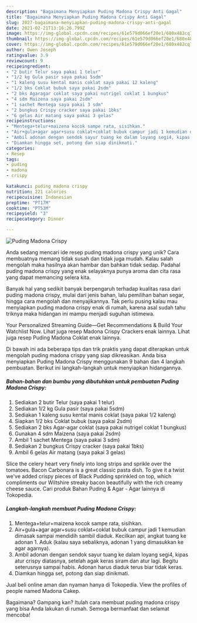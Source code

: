```yaml
---
description: "Bagaimana Menyiapkan Puding Madona Crispy Anti Gagal"
title: "Bagaimana Menyiapkan Puding Madona Crispy Anti Gagal"
slug: 2027-bagaimana-menyiapkan-puding-madona-crispy-anti-gagal
date: 2021-02-21T13:16:26.799Z
image: https://img-global.cpcdn.com/recipes/61e579d066ef20e1/680x482cq70/puding-madona-crispy-foto-resep-utama.jpg
thumbnail: https://img-global.cpcdn.com/recipes/61e579d066ef20e1/680x482cq70/puding-madona-crispy-foto-resep-utama.jpg
cover: https://img-global.cpcdn.com/recipes/61e579d066ef20e1/680x482cq70/puding-madona-crispy-foto-resep-utama.jpg
author: Owen Joseph
ratingvalue: 3.9
reviewcount: 9
recipeingredient:
- "2 butir Telur saya pakai 1 telur"
- "1/2 kg Gula pasir saya pakai 5sdm"
- "1 kaleng susu kental manis coklat saya pakai 12 kaleng"
- "1/2 bks Coklat bubuk saya pakai 2sdm"
- "2 bks Agaragar coklat saya pakai nutrigel coklat 1 bungkus"
- "4 sdm Maizena saya pakai 2sdm"
- "1 sachet Mentega saya pakai 3 sdm"
- "2 bungkus Crispy cracker saya pakai 1bks"
- "6 gelas Air matang saya pakai 3 gelas"
recipeinstructions:
- "Mentega+telur+maizena kocok sampe rata, sisihkan."
- "Air+gula+agar agar+susu coklat+coklat bubuk campur jadi 1 kemudian dimasak sampai mendidih sambil diaduk. Kecilkan api, angkat tuang ke adonan 1. Aduk (kalau saya sebaliknya, adonan 1 yang dimasukkan ke agar agarnya)."
- "Ambil adonan dengan sendok sayur tuang ke dalam loyang segi4, kipas atur crispy diatasnya, setelah agak keras siram dan atur lagi. Begitu seterusnya sampai habis. Adonan harus diaduk terus biar tidak keras."
- "Diamkan hingga set, potong dan siap dinikmati."
categories:
- Resep
tags:
- puding
- madona
- crispy

katakunci: puding madona crispy 
nutrition: 221 calories
recipecuisine: Indonesian
preptime: "PT17M"
cooktime: "PT53M"
recipeyield: "3"
recipecategory: Dinner

---
```



![Puding Madona Crispy](https://img-global.cpcdn.com/recipes/61e579d066ef20e1/680x482cq70/puding-madona-crispy-foto-resep-utama.jpg)

Anda sedang mencari ide resep puding madona crispy yang unik? Cara membuatnya memang tidak susah dan tidak juga mudah. Kalau salah mengolah maka hasilnya akan hambar dan bahkan tidak sedap. Padahal puding madona crispy yang enak selayaknya punya aroma dan cita rasa yang dapat memancing selera kita.

Banyak hal yang sedikit banyak berpengaruh terhadap kualitas rasa dari puding madona crispy, mulai dari jenis bahan, lalu pemilihan bahan segar, hingga cara mengolah dan menyajikannya. Tak perlu pusing kalau mau menyiapkan puding madona crispy enak di rumah, karena asal sudah tahu triknya maka hidangan ini mampu menjadi suguhan istimewa.

Your Personalized Streaming Guide—Get Recommendations &amp; Build Your Watchlist Now. Lihat juga resep Madona Crispy Crackers enak lainnya. Lihat juga resep Puding Madona Coklat enak lainnya.


Di bawah ini ada beberapa tips dan trik praktis yang dapat diterapkan untuk mengolah puding madona crispy yang siap dikreasikan. Anda bisa menyiapkan Puding Madona Crispy menggunakan 9 bahan dan 4 langkah pembuatan. Berikut ini langkah-langkah untuk menyiapkan hidangannya.

<!--inarticleads1-->

##### Bahan-bahan dan bumbu yang dibutuhkan untuk pembuatan Puding Madona Crispy:

1. Sediakan 2 butir Telur (saya pakai 1 telur)
1. Sediakan 1/2 kg Gula pasir (saya pakai 5sdm)
1. Sediakan 1 kaleng susu kental manis coklat (saya pakai 1/2 kaleng)
1. Siapkan 1/2 bks Coklat bubuk (saya pakai 2sdm)
1. Sediakan 2 bks Agar-agar coklat (saya pakai nutrigel coklat 1 bungkus)
1. Gunakan 4 sdm Maizena (saya pakai 2sdm)
1. Ambil 1 sachet Mentega (saya pakai 3 sdm)
1. Sediakan 2 bungkus Crispy cracker (saya pakai 1bks)
1. Ambil 6 gelas Air matang (saya pakai 3 gelas)


Slice the celery heart very finely into long strips and sprikle over the tomatoes. Bacon Carbonara is a great classic pasta dish. To give it a twist we&#39;ve added crispy pieces of Black Pudding sprinkled on top, which compliments our Wiltshire streaky bacon beautifully with the rich creamy cheese sauce. Cari produk Bahan Puding &amp; Agar - Agar lainnya di Tokopedia. 

<!--inarticleads2-->

##### Langkah-langkah membuat Puding Madona Crispy:

1. Mentega+telur+maizena kocok sampe rata, sisihkan.
1. Air+gula+agar agar+susu coklat+coklat bubuk campur jadi 1 kemudian dimasak sampai mendidih sambil diaduk. Kecilkan api, angkat tuang ke adonan 1. Aduk (kalau saya sebaliknya, adonan 1 yang dimasukkan ke agar agarnya).
1. Ambil adonan dengan sendok sayur tuang ke dalam loyang segi4, kipas atur crispy diatasnya, setelah agak keras siram dan atur lagi. Begitu seterusnya sampai habis. Adonan harus diaduk terus biar tidak keras.
1. Diamkan hingga set, potong dan siap dinikmati.


Jual beli online aman dan nyaman hanya di Tokopedia. View the profiles of people named Madona Cakep. 

Bagaimana? Gampang kan? Itulah cara membuat puding madona crispy yang bisa Anda lakukan di rumah. Semoga bermanfaat dan selamat mencoba!
